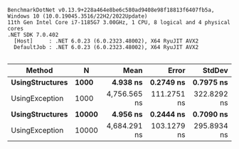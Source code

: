 ```

BenchmarkDotNet v0.13.9+228a464e8be6c580ad9408e98f18813f6407fb5a, Windows 10 (10.0.19045.3516/22H2/2022Update)
11th Gen Intel Core i7-1185G7 3.00GHz, 1 CPU, 8 logical and 4 physical cores
.NET SDK 7.0.402
  [Host]     : .NET 6.0.23 (6.0.2323.48002), X64 RyuJIT AVX2
  DefaultJob : .NET 6.0.23 (6.0.2323.48002), X64 RyuJIT AVX2


```
| Method          | N     | Mean         | Error       | StdDev      |
|---------------- |------ |-------------:|------------:|------------:|
| **UsingStructures** | **1000**  |     **4.938 ns** |   **0.2749 ns** |   **0.7975 ns** |
| UsingException  | 1000  | 4,756.565 ns | 111.2751 ns | 322.8292 ns |
| **UsingStructures** | **10000** |     **4.956 ns** |   **0.2444 ns** |   **0.7090 ns** |
| UsingException  | 10000 | 4,684.291 ns | 103.1279 ns | 295.8934 ns |

